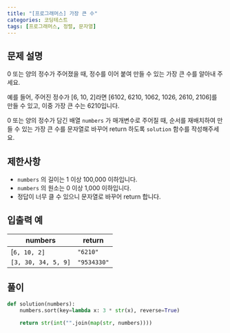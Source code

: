 ```yaml
---
title: "[프로그래머스] 가장 큰 수"
categories: 코딩테스트
tags: [프로그래머스, 정렬, 문자열]
---
```


## 문제 설명

0 또는 양의 정수가 주어졌을 때, 정수를 이어 붙여 만들 수 있는 가장 큰 수를 알아내 주세요.  

예를 들어, 주어진 정수가 [6, 10, 2]라면 [6102, 6210, 1062, 1026, 2610, 2106]를 만들 수 있고, 이중 가장 큰 수는 6210입니다.  

0 또는 양의 정수가 담긴 배열 `numbers` 가 매개변수로 주어질 때, 순서를 재배치하여 만들 수 있는 가장 큰 수를 문자열로 바꾸어 return 하도록 `solution` 함수를 작성해주세요.

## 제한사항

- `numbers` 의 길이는 1 이상 100,000 이하입니다.
- `numbers` 의 원소는 0 이상 1,000 이하입니다.
- 정답이 너무 클 수 있으니 문자열로 바꾸어 return 합니다.

## 입출력 예

|numbers|return|
|-------|------|
|[`6, 10, 2]`|`"6210"`|
|`[3, 30, 34, 5, 9]`|`"9534330"`|

## 풀이

```python
def solution(numbers):
    numbers.sort(key=lambda x: 3 * str(x), reverse=True)
    
    return str(int("".join(map(str, numbers))))
```